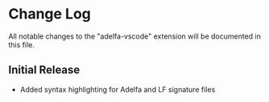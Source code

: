 # Change Log

All notable changes to the "adelfa-vscode" extension will be documented in this file.

## Initial Release

- Added syntax highlighting for Adelfa and LF signature files
